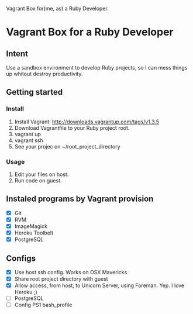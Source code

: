 Vagrant Box for(me, as) a Ruby Developer.
# Vagrant Box for a Ruby Developer

## Intent

Use a sandbox environment to develop Ruby projects, so I can mess things up whitout destroy productivity.

## Getting started

### Install

 1. Install Vagrant: http://downloads.vagrantup.com/tags/v1.3.5
 1. Download Vagrantfile to your Ruby project root.
 1. vagrant up
 1. vagrant ssh
 1. See your projec on ~/root_project_directory

### Usage

 1. Edit your files on host.
 1. Run code on guest.


## Instaled programs by Vagrant provision

 - [x] Git
 - [x] RVM
 - [x] ImageMagick
 - [x] Heroku Toolbelt
 - [x] PostgreSQL

## Configs

 - [x] Use host ssh config. Works on OSX Mavericks
 - [x] Share root project directory with guest
 - [x] Allow access, from host, to Unicorn Server, using Foreman. Yep. I love Heroku ;)
 - [ ] PostgreSQL
 - [ ] Config PS1 bash_profile
